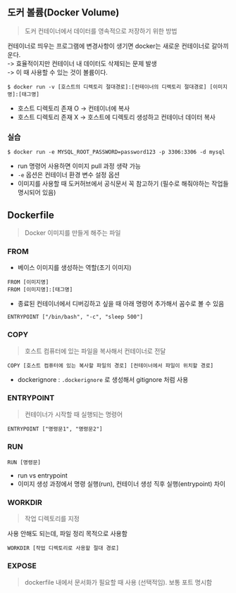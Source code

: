 ## 도커 볼륨(Docker Volume)  
> 도커 컨테이너에서 데이터를 영속적으로 저장하기 위한 방법

컨테이너로 띄우는 프로그램에 변경사항이 생기면 docker는 새로운 컨테이너로 갈아끼운다.  
-> 효율적이지만 컨테이너 내 데이터도 삭제되는 문제 발생  
-> 이 때 사용할 수 있는 것이 볼륨이다.  

```
$ docker run -v [호스트의 디렉토리 절대경로]:[컨테이너의 디렉토리 절대경로] [이미지명]:[태그명]
```

- 호스트 디렉토리 존재 O -> 컨테이너에 복사  
- 호스트 디렉토리 존재 X -> 호스트에 디렉토리 생성하고 컨테이너 데이터 복사


### 실습   
```
$ docker run -e MYSQL_ROOT_PASSWORD=password123 -p 3306:3306 -d mysql
```
- run 명령어 사용하면 이미지 pull 과정 생략 가능
- `-e` 옵션은 컨테이너 환경 변수 설정 옵션
- 이미지를 사용할 때 도커허브에서 공식문서 꼭 참고하기 (필수로 해줘야하는 작업들 명시되어 있음)


## Dockerfile  
> Docker 이미지를 만들게 해주는 파일

### FROM  
- 베이스 이미지를 생성하는 역할(초기 이미지)
```
FROM [이미지명]
FROM [이미지명]:[태그명]
```

- 종료된 컨테이너에서 디버깅하고 싶을 때 아래 명령어 추가해서 꼼수로 볼 수 있음  
```
ENTRYPOINT ["/bin/bash", "-c", "sleep 500"]
```

### COPY 
> 호스트 컴퓨터에 있는 파일을 복사해서 컨테이너로 전달

```
COPY [호스트 컴퓨터에 있는 복사할 파일의 경로] [컨테이너에서 파일이 위치할 경로]
```

- dockerignore : `.dockerignore` 로 생성해서 gitignore 처럼 사용  

### ENTRYPOINT
> 컨테이너가 시작할 때 실행되는 명령어

```
ENTRYPOINT ["명령문1", "명령문2"]
```


### RUN 
```
RUN [명령문]
```

- run vs entrypoint
- 이미지 생성 과정에서 명령 실행(run), 컨테이너 생성 직후 실행(entrypoint) 차이


### WORKDIR 
> 작업 디렉토리를 지정  

사용 안해도 되는데, 파일 정리 목적으로 사용함  
```
WORKDIR [작업 디렉토리로 사용할 절대 경로]
```

### EXPOSE 
> dockerfile 내에서 문서화가 필요할 때 사용 (선택적임). 보통 포트 명시함   


 
